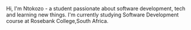 Hi, I'm Ntokozo - a student passionate about software development, tech and learning new things. I'm currently studying Software Development course at Rosebank College,South Africa.
